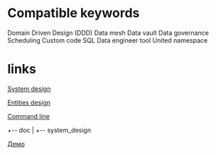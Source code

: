 # Compatible keywords
Domain Driven Design (DDD)
Data mesh
Data vault
Data governance
Scheduling
Custom code
SQL 
Data engineer tool
United namespace
# links
[System design](./doc/system_design/system_design.md)



[Entities design](./doc/entities_design/entities_design.md)

[Command line](./lakehouse-cli/doc/commandline.MD)

+-- doc
|   +-- system_design


[Демо](./demo/README.md)